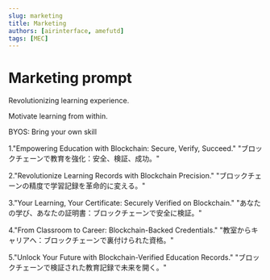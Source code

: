 ```yaml
---
slug: marketing
title: Marketing
authors: [airinterface, amefutd]
tags: [MEC]
---
```


# Marketing prompt

Revolutionizing learning experience.

Motivate learning from within. 

BYOS: Bring your own skill 

1."Empowering Education with Blockchain: Secure, Verify, Succeed."
"ブロックチェーンで教育を強化：安全、検証、成功。"

2."Revolutionize Learning Records with Blockchain Precision."
"ブロックチェーンの精度で学習記録を革命的に変える。"

3."Your Learning, Your Certificate: Securely Verified on Blockchain."
"あなたの学び、あなたの証明書：ブロックチェーンで安全に検証。"

4."From Classroom to Career: Blockchain-Backed Credentials."
"教室からキャリアへ：ブロックチェーンで裏付けられた資格。"

5."Unlock Your Future with Blockchain-Verified Education Records."
"ブロックチェーンで検証された教育記録で未来を開く。"
